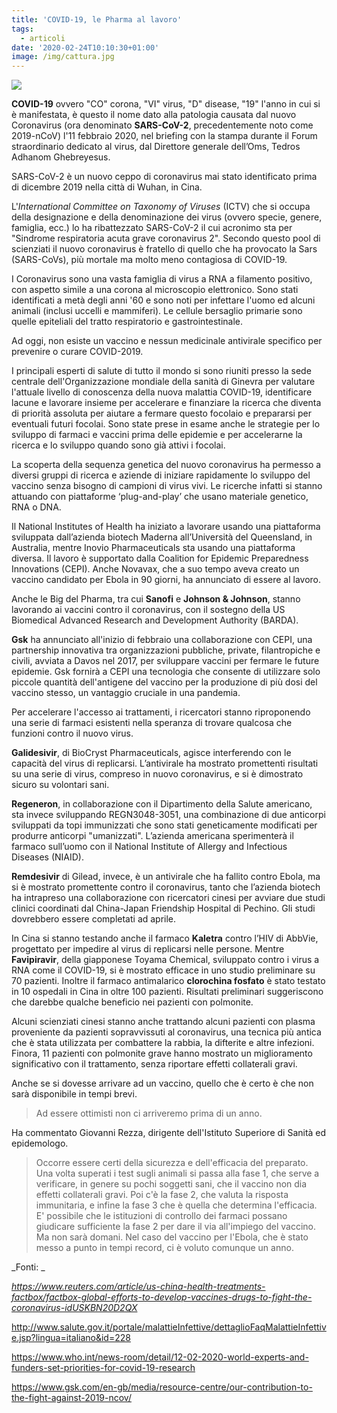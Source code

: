 ```yaml
---
title: 'COVID-19, le Pharma al lavoro'
tags:
  - articoli
date: '2020-02-24T10:10:30+01:00'
image: /img/cattura.jpg
---
```

![](/img/cattura.jpg)

**COVID-19** ovvero "CO" corona, "VI" virus, "D" disease, "19" l'anno in cui si è manifestata, è questo il nome dato alla patologia causata dal nuovo Coronavirus (ora denominato **SARS-CoV-2**, precedentemente noto come 2019-nCoV) l'11 febbraio 2020, nel briefing con la stampa durante il Forum straordinario dedicato al virus, dal Direttore generale dell’Oms, Tedros Adhanom Ghebreyesus.

SARS-CoV-2 è un nuovo ceppo di coronavirus mai stato identificato prima di dicembre 2019 nella città di Wuhan, in Cina.

L'_International Committee on Taxonomy of Viruses_ (ICTV) che si occupa della designazione e della denominazione dei virus (ovvero specie, genere, famiglia, ecc.) lo ha ribattezzato SARS-CoV-2 il cui acronimo sta per "Sindrome respiratoria acuta grave coronavirus 2". Secondo questo pool di scienziati il nuovo coronavirus è fratello di quello che ha provocato la Sars (SARS-CoVs), più mortale ma molto meno contagiosa di COVID-19. 

I Coronavirus sono una vasta famiglia di virus a RNA a filamento positivo, con aspetto simile a una corona al microscopio elettronico. Sono stati identificati a metà degli anni '60 e sono noti per infettare l'uomo ed alcuni animali (inclusi uccelli e mammiferi). Le cellule bersaglio primarie sono quelle epiteliali del tratto respiratorio e gastrointestinale.

Ad oggi, non esiste un vaccino e nessun medicinale antivirale specifico per prevenire o curare COVID-2019.

I principali esperti di salute di tutto il mondo si sono riuniti presso la sede centrale dell'Organizzazione mondiale della sanità di Ginevra per valutare l'attuale livello di conoscenza della nuova malattia COVID-19, identificare lacune e lavorare insieme per accelerare e finanziare la ricerca che diventa di priorità assoluta per aiutare a fermare questo focolaio e prepararsi per eventuali futuri focolai. Sono state prese in esame anche le strategie per lo sviluppo di farmaci e vaccini prima delle epidemie e per accelerarne la ricerca e lo sviluppo quando sono già attivi i focolai.

La scoperta della sequenza genetica del nuovo coronavirus ha permesso a diversi gruppi di ricerca e aziende di iniziare rapidamente lo sviluppo del vaccino senza bisogno di campioni di virus vivi. Le ricerche infatti si stanno attuando con piattaforme ‘plug-and-play’ che usano materiale genetico, RNA o DNA.

Il National Institutes of Health ha iniziato a lavorare usando una piattaforma sviluppata dall’azienda biotech Maderna all’Università del Queensland, in Australia, mentre Inovio Pharmaceuticals sta usando una piattaforma diversa. Il lavoro è supportato dalla Coalition for Epidemic Preparedness Innovations (CEPI). Anche Novavax, che a suo tempo aveva creato un vaccino candidato per Ebola in 90 giorni, ha annunciato di essere al lavoro.

Anche le Big del Pharma, tra cui **Sanofi** e **Johnson & Johnson**, stanno lavorando ai vaccini contro il coronavirus, con il sostegno della US Biomedical Advanced Research and Development Authority (BARDA).

**Gsk** ha annunciato all'inizio di febbraio una collaborazione con CEPI, una partnership innovativa tra organizzazioni pubbliche, private, filantropiche e civili, avviata a Davos nel 2017, per sviluppare vaccini per fermare le future epidemie. Gsk fornirà a CEPI una tecnologia che consente di utilizzare solo piccole quantità dell'antigene del vaccino per la produzione di più dosi del vaccino stesso, un vantaggio cruciale in una pandemia.

Per accelerare l'accesso ai trattamenti, i ricercatori stanno riproponendo una serie di farmaci esistenti nella speranza di trovare qualcosa che funzioni contro il nuovo virus.

**Galidesivir**, di BioCryst Pharmaceuticals, agisce interferendo con le capacità del virus di replicarsi. L’antivirale ha mostrato promettenti risultati su una serie di virus, compreso in nuovo coronavirus, e si è dimostrato sicuro su volontari sani.

**Regeneron**, in collaborazione con il Dipartimento della Salute americano, sta invece sviluppando REGN3048-3051, una combinazione di due anticorpi sviluppati da topi immunizzati che sono stati geneticamente modificati per produrre anticorpi "umanizzati". L’azienda americana sperimenterà il farmaco sull’uomo con il National Institute of Allergy and Infectious Diseases (NIAID).

**Remdesivir** di Gilead, invece, è un antivirale che ha fallito contro Ebola, ma si è mostrato promettente contro il coronavirus, tanto che l’azienda biotech ha intrapreso una collaborazione con ricercatori cinesi per avviare due studi clinici coordinati dal China-Japan Friendship Hospital di Pechino. Gli studi dovrebbero essere completati ad aprile.

In Cina si stanno testando anche il farmaco **Kaletra** contro l’HIV di AbbVie, progettato per impedire al virus di replicarsi nelle persone. Mentre **Favipiravir**, della giapponese Toyama Chemical, sviluppato contro i virus a RNA come il COVID-19, si è mostrato efficace in uno studio preliminare su 70 pazienti. Inoltre il farmaco antimalarico **clorochina fosfato** è stato testato in 10 ospedali in Cina in oltre 100 pazienti. Risultati preliminari suggeriscono che darebbe qualche beneficio nei pazienti con polmonite.

Alcuni scienziati cinesi stanno anche trattando alcuni pazienti con plasma proveniente da pazienti sopravvissuti al coronavirus, una tecnica più antica che è stata utilizzata per combattere la rabbia, la difterite e altre infezioni. Finora, 11 pazienti con polmonite grave hanno mostrato un miglioramento significativo con il trattamento, senza riportare effetti collaterali gravi.

Anche se si dovesse arrivare ad un vaccino, quello che è certo è che non sarà disponibile in tempi brevi. 

> Ad essere ottimisti non ci arriveremo prima di un anno.

Ha commentato Giovanni Rezza, dirigente dell'Istituto Superiore di Sanità ed epidemologo. 

> Occorre essere certi della sicurezza e dell'efficacia del preparato. Una volta superati i test sugli animali si passa alla fase 1, che serve a verificare, in genere su pochi soggetti sani, che il vaccino non dia effetti collaterali gravi. Poi c'è la fase 2, che valuta la risposta immunitaria, e infine la fase 3 che è quella che determina l'efficacia. E' possibile che le istituzioni di controllo dei farmaci possano giudicare sufficiente la fase 2 per dare il via all'impiego del vaccino. Ma non sarà domani. Nel caso del vaccino per l'Ebola, che è stato messo a punto in tempi record, ci è voluto comunque un anno.

_Fonti: _

_https://www.reuters.com/article/us-china-health-treatments-factbox/factbox-global-efforts-to-develop-vaccines-drugs-to-fight-the-coronavirus-idUSKBN20D2QX_

http://www.salute.gov.it/portale/malattieInfettive/dettaglioFaqMalattieInfettive.jsp?lingua=italiano&id=228

https://www.who.int/news-room/detail/12-02-2020-world-experts-and-funders-set-priorities-for-covid-19-research

https://www.gsk.com/en-gb/media/resource-centre/our-contribution-to-the-fight-against-2019-ncov/
